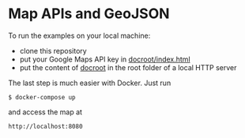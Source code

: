 # Map APIs and GeoJSON
To run the examples on your local machine:

- clone this repository
- put your Google Maps API key in [docroot/index.html](./docroot/index.html#L42)
- put the content of [docroot](./docroot) in the root folder of a local HTTP server

The last step is much easier with Docker. Just run

```
$ docker-compose up
```
and access the map at

```
http://localhost:8080
```

